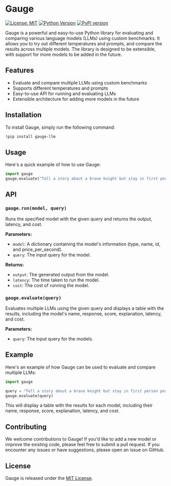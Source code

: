 # Gauge

[![License: MIT](https://img.shields.io/badge/License-MIT-yellow.svg)](https://opensource.org/licenses/MIT)
[![Python Version](https://img.shields.io/badge/python-3.6%2B-blue)](https://www.python.org/downloads/)
[![PyPI version](https://badge.fury.io/py/gauge-llm.svg)](https://pypi.org/project/gauge-llm/)

Gauge is a powerful and easy-to-use Python library for evaluating and comparing various language models (LLMs) using custom benchmarks. It allows you to try out different temperatures and prompts, and compare the results across multiple models. The library is designed to be extensible, with support for more models to be added in the future.

## Features

- Evaluate and compare multiple LLMs using custom benchmarks
- Supports different temperatures and prompts
- Easy-to-use API for running and evaluating LLMs
- Extensible architecture for adding more models in the future

## Installation

To install Gauge, simply run the following command:

```bash
!pip install gauge-llm
```

## Usage

Here's a quick example of how to use Gauge:

```python
import gauge
gauge.evaluate("Tell a story about a brave knight but stay in first person perspective the whole time.")
```

## API

### `gauge.run(model, query)`

Runs the specified model with the given query and returns the output, latency, and cost.

**Parameters:**

- `model`: A dictionary containing the model's information (type, name, id, and price_per_second).
- `query`: The input query for the model.

**Returns:**

- `output`: The generated output from the model.
- `latency`: The time taken to run the model.
- `cost`: The cost of running the model.

### `gauge.evaluate(query)`

Evaluates multiple LLMs using the given query and displays a table with the results, including the model's name, response, score, explanation, latency, and cost.

**Parameters:**

- `query`: The input query for the models.

## Example

Here's an example of how Gauge can be used to evaluate and compare multiple LLMs:

```python
import gauge

query = "Tell a story about a brave knight but stay in first person perspective the whole time."
gauge.evaluate(query)
```

This will display a table with the results for each model, including their name, response, score, explanation, latency, and cost.

## Contributing

We welcome contributions to Gauge! If you'd like to add a new model or improve the existing code, please feel free to submit a pull request. If you encounter any issues or have suggestions, please open an issue on GitHub.

## License

Gauge is released under the [MIT License](https://opensource.org/licenses/MIT).